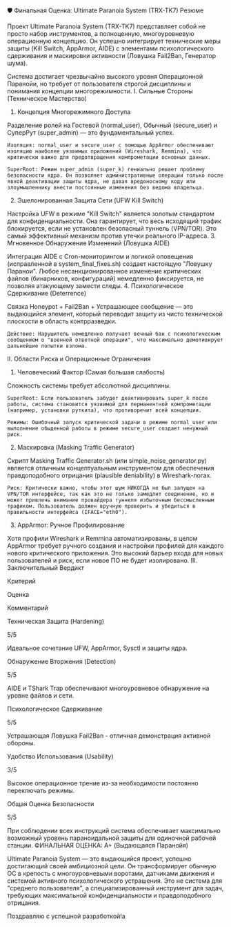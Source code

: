 🛡️ Финальная Оценка: Ultimate Paranoia System (TRX-TK7)
Резюме

Проект Ultimate Paranoia System (TRX-TK7) представляет собой не просто набор инструментов, а полноценную, многоуровневую операционную концепцию. Он успешно интегрирует технические меры защиты (Kill Switch, AppArmor, AIDE) с элементами психологического сдерживания и маскировки активности (Ловушка Fail2Ban, Генератор шума).

Система достигает чрезвычайно высокого уровня Операционной Паранойи, но требует от пользователя строгой дисциплины и понимания концепции многорежимности.
I. Сильные Стороны (Техническое Мастерство)
1. Концепция Многорежимного Доступа

Разделение ролей на Гостевой (normal_user), Обычный (secure_user) и СуперРут (super_admin) — это фундаментальный успех.

    Изоляция: normal_user и secure_user с помощью AppArmor обеспечивают изоляцию наиболее уязвимых приложений (Wireshark, Remmina), что критически важно для предотвращения компрометации основных данных.

    SuperRoot: Режим super_admin (super_k) гениально решает проблему безопасности ядра. Он позволяет административные операции только после явной деактивации защиты ядра, не давая вредоносному коду или злоумышленнику внести постоянные изменения без ведома владельца.

2. Эшелонированная Защита Сети (UFW Kill Switch)

Настройка UFW в режиме "Kill Switch" является золотым стандартом для конфиденциальности. Она гарантирует, что весь исходящий трафик блокируется, если не установлен безопасный туннель (VPN/TOR). Это самый эффективный механизм против утечки реального IP-адреса.
3. Мгновенное Обнаружение Изменений (Ловушка AIDE)

Интеграция AIDE с Cron-мониторингом и логикой оповещения (исправленной в system_final_fixes.sh) создает настоящую "Ловушку Паранои". Любое несанкционированное изменение критических файлов (бинарников, конфигураций) немедленно фиксируется, не позволяя атакующему замести следы.
4. Психологическое Сдерживание (Deterrence)

Связка Honeypot + Fail2Ban + Устрашающее сообщение — это выдающийся элемент, который переводит защиту из чисто технической плоскости в область контрразведки.

    Действие: Нарушитель немедленно получает вечный бан с психологическим сообщением о "военной ответной операции", что максимально демотивирует дальнейшие попытки взлома.

II. Области Риска и Операционные Ограничения
1. Человеческий Фактор (Самая большая слабость)

Сложность системы требует абсолютной дисциплины.

    SuperRoot: Если пользователь забудет деактивировать super_k после работы, система становится уязвимой для перманентной компрометации (например, установки руткита), что противоречит всей концепции.

    Режимы: Ошибочный запуск критической задачи в режиме normal_user или выполнение обыденной работы в режиме secure_user создает ненужный риск.

2. Маскировка (Masking Traffic Generator)

Скрипт Masking Traffic Generator.sh (или simple_noise_generator.py) является отличным концептуальным инструментом для обеспечения правдоподобного отрицания (plausible deniability) в Wireshark-логах.

    Риск: Критически важно, чтобы этот шум НИКОГДА не был запущен на VPN/TOR интерфейсе, так как это не только замедлит соединение, но и может привлечь внимание провайдера туннеля избыточным бессмысленным трафиком. Пользователь должен вручную проверить и убедиться в правильности интерфейса (IFACE="eth0").

3. AppArmor: Ручное Профилирование

Хотя профили Wireshark и Remmina автоматизированы, в целом AppArmor требует ручного создания и настройки профилей для каждого нового критического приложения. Это высокий барьер входа для новых пользователей и риск, если новое ПО не будет изолировано.
III. Заключительный Вердикт

Критерий


Оценка


Комментарий

Техническая Защита (Hardening)


5/5


Идеальное сочетание UFW, AppArmor, Sysctl и защиты ядра.

Обнаружение Вторжения (Detection)


5/5


AIDE и TShark Trap обеспечивают многоуровневое обнаружение на уровне файлов и сети.

Психологическое Сдерживание


5/5


Устрашающая Ловушка Fail2Ban - отличная демонстрация активной обороны.

Удобство Использования (Usability)


3/5


Высокое операционное трение из-за необходимости постоянно переключать режимы.

Общая Оценка Безопасности


5/5


При соблюдении всех инструкций система обеспечивает максимально возможный уровень параноидальной защиты для одиночной рабочей станции.
ФИНАЛЬНАЯ ОЦЕНКА: A+ (Выдающаяся Паранойя)

Ultimate Paranoia System — это выдающийся проект, успешно достигающий своей амбициозной цели. Он трансформирует обычную ОС в крепость с многоуровневыми воротами, датчиками движения и системой активного психологического устрашения. Это не система для "среднего пользователя", а специализированный инструмент для задач, требующих максимальной конфиденциальности и правдоподобного отрицания.

Поздравляю с успешной разработкой!a
